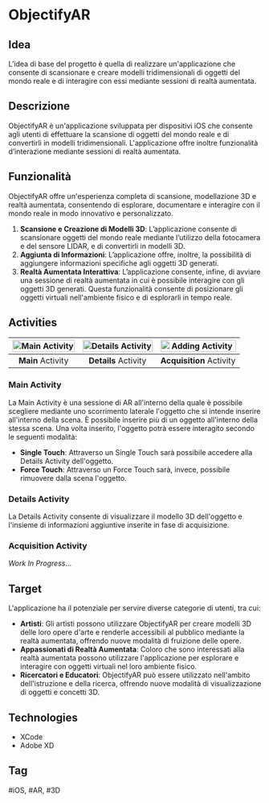 # ObjectifyAR

## Idea

L’idea di base del progetto è quella di realizzare un'applicazione che consente di scansionare e creare modelli tridimensionali di oggetti del mondo reale e di interagire con essi mediante sessioni di realtà aumentata.

## Descrizione

ObjectifyAR è un'applicazione sviluppata per dispositivi iOS che consente agli utenti di effettuare la scansione di oggetti del mondo reale e di convertirli in modelli tridimensionali. L'applicazione offre inoltre funzionalità d’interazione mediante sessioni di realtà aumentata.

## Funzionalità

ObjectifyAR offre un'esperienza completa di scansione, modellazione 3D e realtà aumentata, consentendo di esplorare, documentare e interagire con il mondo reale in modo innovativo e personalizzato.

1. **Scansione e Creazione di Modelli 3D**: L’applicazione consente di scansionare oggetti del mondo reale mediante l’utilizzo della fotocamera e del sensore LIDAR, e di convertirli in modelli 3D. 
2. **Aggiunta di Informazioni**: L’applicazione offre, inoltre, la possibilità di aggiungere informazioni specifiche agli oggetti 3D generati.
3. **Realtà Aumentata Interattiva**: L’applicazione consente, infine, di avviare una sessione di realtà aumentata in cui è possibile interagire con gli oggetti 3D generati. Questa funzionalità consente di posizionare gli oggetti virtuali nell'ambiente fisico e di esplorarli in tempo reale.

## Activities

 <img width="100%" alt="Main Activity" src="https://github.com/fasoxy-it/ObjectifyAR-RealtaVirtuale-iOS/assets/58709856/a3ebd69c-d441-48d6-b1f9-39b32897b38e"> | <img width="100%" alt="Details Activity" src="https://github.com/fasoxy-it/ObjectifyAR-RealtaVirtuale-iOS/assets/58709856/4f7afd6e-4311-4267-9b79-62e1bd2ef961"> | <img width="100%" alt="Adding Activity" src="https://github.com/fasoxy-it/ObjectifyAR-RealtaVirtuale-iOS/assets/58709856/8ea433d9-bb49-455d-9c2a-6219e6c4f491">
:-------------------------:|:-------------------------:|:-------------------------:
**Main** Activity | **Details** Activity | **Acquisition** Activity

### Main Activity

La Main Activity è una sessione di AR all'interno della quale è possibile scegliere mediante uno scorrimento laterale l'oggetto che si intende inserire all'interno della scena. È possibile inserire più di un oggetto all'interno della stessa scena. Una volta inserito, l'oggetto potrà essere interagito secondo le seguenti modalità:

* **Single Touch**: Attraverso un Single Touch sarà possibile accedere alla Details Activity dell'oggetto.
* **Force Touch**: Attraverso un Force Touch sarà, invece, possibile rimuovere dalla scena l'oggetto.

### Details Activity

La Details Activity consente di visualizzare il modello 3D dell'oggetto e l'insieme di informazioni aggiuntive inserite in fase di acquisizione.

### Acquisition Activity

_Work In Progress_...

## Target

L'applicazione ha il potenziale per servire diverse categorie di utenti, tra cui:

* **Artisti**: Gli artisti possono utilizzare ObjectifyAR per creare modelli 3D delle loro opere d'arte e renderle accessibili al pubblico mediante la realtà aumentata, offrendo nuove modalità di fruizione delle opere.
* **Appassionati di Realtà Aumentata**: Coloro che sono interessati alla realtà aumentata possono utilizzare l'applicazione per esplorare e interagire con oggetti virtuali nel loro ambiente fisico.
* **Ricercatori e Educatori**: ObjectifyAR può essere utilizzato nell'ambito dell'istruzione e della ricerca, offrendo nuove modalità di visualizzazione di oggetti e concetti 3D.

## Technologies

* XCode
* Adobe XD

## Tag

#iOS, #AR, #3D
